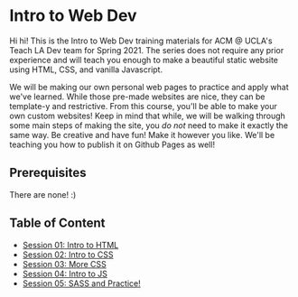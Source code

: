 # Intro to Web Dev

Hi hi! This is the Intro to Web Dev training materials for ACM @ UCLA's Teach LA Dev team for Spring 2021. The series does not require any prior experience and will teach you enough to make a beautiful static website using HTML, CSS, and vanilla Javascript. 

We will be making our own personal web pages to practice and apply what we've learned. While those pre-made websites are nice, they can be template-y and restrictive. From this course, you'll be able to make your own custom websites! Keep in mind that while, we will be walking through some main steps of making the site, you *do not* need to make it exactly the same way. Be creative and have fun! Make it however you like. We'll be teaching you how to publish it on Github Pages as well!

## Prerequisites
There are none! :)

## Table of Content
 
- [Session 01: Intro to HTML](https://github.com/uclaacm/teach-la-dev-training-s21/tree/main/intro_to_web_dev/1_intro_to_html)
- [Session 02: Intro to CSS](https://github.com/uclaacm/teach-la-dev-training-s21/tree/main/intro_to_web_dev/2_intro_to_css)
- [Session 03: More CSS](https://github.com/uclaacm/teach-la-dev-training-s21/tree/main/intro_to_web_dev/3_more_css)
- [Session 04: Intro to JS](https://github.com/uclaacm/teach-la-dev-training-s21/tree/main/intro_to_web_dev/4_intro_to_js)
- [Session 05: SASS and Practice!](https://github.com/uclaacm/teach-la-dev-training-s21/tree/main/intro_to_web_dev/5_sass_and_practice)